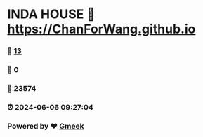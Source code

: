 # INDA HOUSE :link: https://ChanForWang.github.io 
### :page_facing_up: [13](https://ChanForWang.github.io/tag.html) 
### :speech_balloon: 0 
### :hibiscus: 23574 
### :alarm_clock: 2024-06-06 09:27:04 
### Powered by :heart: [Gmeek](https://github.com/Meekdai/Gmeek)
